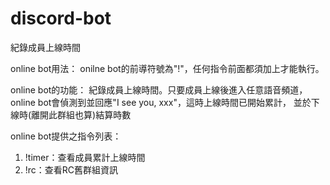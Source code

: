 ﻿# discord-bot

紀錄成員上線時間

online bot用法：
onilne bot的前導符號為"!"，任何指令前面都須加上才能執行。

online bot的功能：
紀錄成員上線時間。只要成員上線後進入任意語音頻道，
online bot會偵測到並回應"I see you, xxx"，這時上線時間已開始累計，
並於下線時(離開此群組也算)結算時數

online bot提供之指令列表：
1. !timer：查看成員累計上線時間
2. !rc：查看RC舊群組資訊